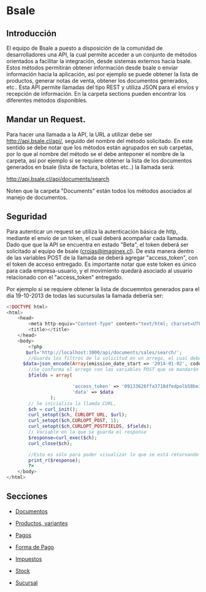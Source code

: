 # Bsale



## Introducción
El equipo de Bsale a puesto a disposición de la comunidad de desarrolladores  una API, la cual permite acceder  a un conjunto de métodos orientados a facilitar la integración, desde sistemas externos hacia bsale.
Estos  métodos permitirán obtener información desde bsale o enviar información  hacia la aplicación, así por ejemplo se puede  obtener  la lista de productos, generar notas de venta, obtener los documentos generados, etc..
Esta API permite llamadas del tipo REST y utiliza JSON para el envíos y recepción de información.
En  la carpeta sections pueden encontrar los diferentes métodos disponibles.

## Mandar un Request.

Para hacer una llamada a la API, la URL a utilizar debe ser http://api.bsale.cl/api/, seguido del nombre del método solicitado. En este sentido se  debe notar que los métodos están agrupados en sub carpetas, por lo que al nombre del método se el debe anteponer el nombre de la carpeta, así por ejemplo si se requiere obtener la lista de los documentos generados en bsale (lista de factura, boletas etc..) la llamada será:

http://api.bsale.cl/api/documents/search

Noten que la carpeta "Documents" están todos los métodos asociados al manejo de documentos.

## Seguridad

Para autenticar un request se utiliza la autenticación básica de http, mediante el envío  de un token, el cual deberá acompañar cada llamada.
Dado que que la API se encuentra en estado "Beta", el token deberá ser solicitado al equipo de bsale (crojas@imaginex.cl).
De esta manera dentro de las variables POST de la llamada se deberá agregar "access_token", con el token de acceso entregado.
Es importante notar que este token es único para cada empresa-usuario, y el movimiento quedará asociado al usuario relacionado con el "access_token" entregado.

Por ejemplo si se requiere obtener la lista de docuemntos generados para el día 19-10-2013 de todas las sucursulas la llamada debería  ser:

```php
<!DOCTYPE html>
<html>
    <head>
        <meta http-equiv="Content-Type" content="text/html; charset=UTF-8">
        <title></title>
    </head>
    <body>
        <?php
       $url='http://localhost:3000/api/documents/sales/search/';
        //Guarda los filtros de la solicitud en un arrego, el cual debe ser guardado en formato JSON
      $data=json_encode(Array(emission_date_start => '2014-01-02', code_sii=>'33', emission_date_end=>'2014-01-2'));
        //Se conforma el arrego con las variables POST que se mandarán en el Request 
        $fields = array(

                        'access_token' => '09133626ffa3718dfedpolb58be12f7c120ba880cfcfea',
                        'data' => $data                    
				);
        // Se inicializa la llamda CURL, 
        $ch = curl_init();
        curl_setopt($ch, CURLOPT_URL, $url);
        curl_setopt($ch,CURLOPT_POST, 1);
        curl_setopt($ch,CURLOPT_POSTFIELDS, $fields);
        // Variable en la que se guarda el response
        $response=curl_exec($ch);
        curl_close($ch);

        //Esto es sólo para poder visualizar lo que se está retornando
        print_r($response);
        ?>
    </body>
</html>

```


## Secciones

* [Documentos](https://github.com/gmontero/API-Bsale/blob/master/sections/documentos.mkd)

* [Productos, variantes](https://github.com/gmontero/API-Bsale/blob/master/sections/productos.mkd)

* [Pagos](https://github.com/gmontero/API-Bsale/blob/master/sections/pagos.mkd)

* [Forma de Pago](https://github.com/gmontero/API-Bsale/blob/master/sections/forma_pago.mkd)

* [Impuestos](https://github.com/gmontero/API-Bsale/blob/master/sections/impuesto.mkd)

* [Stock](https://github.com/gmontero/API-Bsale/blob/master/sections/stock.mkd)

* [Sucursal](https://github.com/gmontero/API-Bsale/blob/master/sections/sucursal.mkd)
